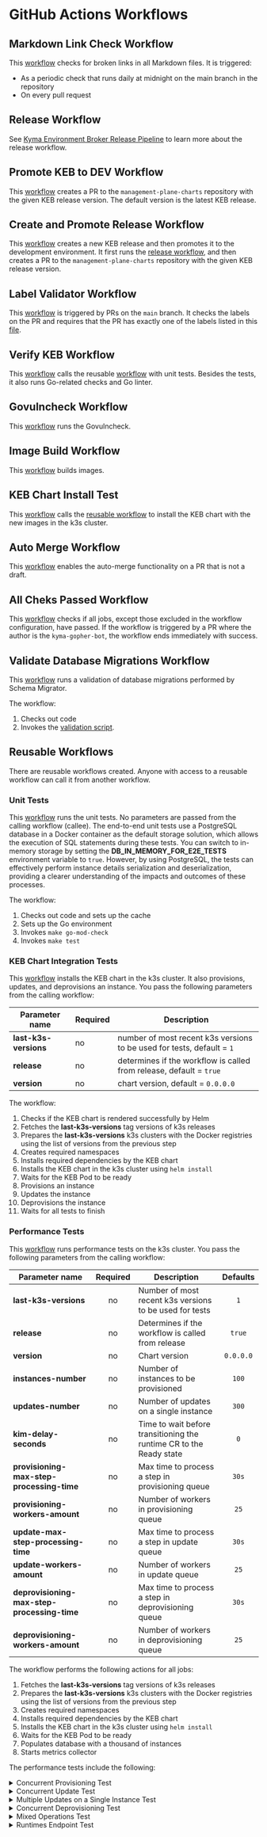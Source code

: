 # GitHub Actions Workflows

## Markdown Link Check Workflow

This [workflow](/.github/workflows/markdown-link-check.yaml) checks for broken links in all Markdown files. It is triggered:

* As a periodic check that runs daily at midnight on the main branch in the repository
* On every pull request

## Release Workflow

See [Kyma Environment Broker Release Pipeline](04-20-release.md) to learn more about the release workflow.

## Promote KEB to DEV Workflow

This [workflow](/.github/workflows/promote-keb-to-dev.yaml) creates a PR to the `management-plane-charts` repository with the given KEB release version. The default version is the latest KEB release.

## Create and Promote Release Workflow

This [workflow](/.github/workflows/create-and-promote-release.yaml) creates a new KEB release and then promotes it to the development environment. It first runs the [release workflow](04-20-release.md), and then creates a PR to the `management-plane-charts` repository with the given KEB release version.

## Label Validator Workflow

This [workflow](/.github/workflows/label-validator.yml) is triggered by PRs on the `main` branch. It checks the labels on the PR and requires that the PR has exactly one of the labels listed in this [file](/.github/release.yml).

## Verify KEB Workflow

This [workflow](/.github/workflows/run-verify.yaml) calls the reusable [workflow](/.github/workflows/run-unit-tests-reusable.yaml) with unit tests.
Besides the tests, it also runs Go-related checks and Go linter.

## Govulncheck Workflow

This [workflow](/.github/workflows/run-govulncheck.yaml) runs the Govulncheck.

## Image Build Workflow

This [workflow](/.github/workflows/pull-build-images.yaml) builds images.

## KEB Chart Install Test

This [workflow](/.github/workflows/run-keb-chart-integration-tests.yaml) calls the [reusable workflow](/.github/workflows/run-keb-chart-integration-tests-reusable.yaml) to install the KEB chart with the new images in the k3s cluster.

## Auto Merge Workflow

This [workflow](/.github/workflows/auto-merge.yaml) enables the auto-merge functionality on a PR that is not a draft.

## All Cheks Passed Workflow

This [workflow](/.github/workflows/pr-checks.yaml) checks if all jobs, except those excluded in the workflow configuration, have passed. If the workflow is triggered by a PR where the author is the `kyma-gopher-bot`, the workflow ends immediately with success.

## Validate Database Migrations Workflow

This [workflow](/.github/workflows/pull-validate-schema-migrator.yaml) runs a validation of database migrations performed by Schema Migrator.

The workflow:

1. Checks out code
2. Invokes the [validation script](/scripts/schemamigrator/validate.sh).

## Reusable Workflows

There are reusable workflows created. Anyone with access to a reusable workflow can call it from another workflow.

### Unit Tests

This [workflow](/.github/workflows/run-unit-tests-reusable.yaml) runs the unit tests.
No parameters are passed from the calling workflow (callee).
The end-to-end unit tests use a PostgreSQL database in a Docker container as the default storage solution, which allows
the execution of SQL statements during these tests. You can switch to in-memory storage 
by setting the **DB_IN_MEMORY_FOR_E2E_TESTS** environment variable to `true`. However, by using PostgreSQL, the tests can effectively perform
instance details serialization and deserialization, providing a clearer understanding of the impacts and outcomes of these processes.

The workflow:

1. Checks out code and sets up the cache
2. Sets up the Go environment
3. Invokes `make go-mod-check`
4. Invokes `make test`

### KEB Chart Integration Tests

This [workflow](/.github/workflows/run-keb-chart-integration-tests-reusable.yaml) installs the KEB chart in the k3s cluster. It also provisions, updates, and deprovisions an instance. You pass the following parameters from the calling workflow:

| Parameter name  | Required | Description                                                          |
| ------------- | ------------- |----------------------------------------------------------------------|
| **last-k3s-versions**  | no  | number of most recent k3s versions to be used for tests, default = `1` |
| **release**  | no  | determines if the workflow is called from release, default = `true` |
| **version**  | no  | chart version, default = `0.0.0.0` |

The workflow:

1. Checks if the KEB chart is rendered successfully by Helm
2. Fetches the **last-k3s-versions** tag versions of k3s releases 
3. Prepares the **last-k3s-versions** k3s clusters with the Docker registries using the list of versions from the previous step
4. Creates required namespaces
5. Installs required dependencies by the KEB chart
6. Installs the KEB chart in the k3s cluster using `helm install`
7. Waits for the KEB Pod to be ready
8. Provisions an instance
9. Updates the instance  
10. Deprovisions the instance  
11. Waits for all tests to finish

### Performance Tests

This [workflow](/.github/workflows/run-performance-tests-reusable.yaml) runs performance tests on the k3s cluster. You pass the following parameters from the calling workflow:

| Parameter name                              | Required | Description                                                         | Defaults  |
|---------------------------------------------|:--------:|---------------------------------------------------------------------|:---------:|
| **last-k3s-versions**                       |    no    | Number of most recent k3s versions to be used for tests             |    `1`    |
| **release**                                 |    no    | Determines if the workflow is called from release                   |  `true`   |
| **version**                                 |    no    | Chart version                                                       | `0.0.0.0` |
| **instances-number**                        |    no    | Number of instances to be provisioned                               |   `100`   |
| **updates-number**                          |    no    | Number of updates on a single instance                              |   `300`   |
| **kim-delay-seconds**                       |    no    | Time to wait before transitioning the runtime CR to the Ready state |    `0`    |
| **provisioning-max-step-processing-time**   |    no    | Max time to process a step in provisioning queue                    |   `30s`   |
| **provisioning-workers-amount**             |    no    | Number of workers in provisioning queue                             |   `25`    |
| **update-max-step-processing-time**         |    no    | Max time to process a step in update queue                          |   `30s`   |
| **update-workers-amount**                   |    no    | Number of workers in update queue                                   |   `25`    |
| **deprovisioning-max-step-processing-time** |    no    | Max time to process a step in deprovisioning queue                  |   `30s`   |
| **deprovisioning-workers-amount**           |    no    | Number of workers in deprovisioning queue                           |   `25`    |

The workflow performs the following actions for all jobs:
1. Fetches the **last-k3s-versions** tag versions of k3s releases
2. Prepares the **last-k3s-versions** k3s clusters with the Docker registries using the list of versions from the previous step
3. Creates required namespaces
4. Installs required dependencies by the KEB chart
5. Installs the KEB chart in the k3s cluster using `helm install`
6. Waits for the KEB Pod to be ready
7. Populates database with a thousand of instances
8. Starts metrics collector

The performance tests include the following:

<details>
<summary>Concurrent Provisioning Test</summary>

- **Purpose**: Evaluate KEB performance when handling multiple concurrent provisioning requests.
- **Steps**:
  1. Provisions multiple instances.
  2. Sets the state of each created runtime to "Ready" after the specified delay.
  3. Fetches metrics from `kyma-environment-broker` to measure success rate and average time taken to complete provisioning requests.
  4. Fetches metrics such as goroutines, file descriptors, memory usage, and database connections from the metrics collector and generates visual summaries using Mermaid charts.
- **The test fails in the following conditions**:
  - Success rate drops below the defined threshold.

</details>

<details>
<summary>Concurrent Update Test</summary>

- **Purpose**: Assess KEB ability to process multiple concurrent updating requests.
- **Steps**:
  1. Provisions multiple instances.
  2. Sets the state of each created runtime to "Ready".
  3. Updates created instances.
  4. Fetches metrics from `kyma-environment-broker` to measure success rate of update requests.
  5. Fetches metrics such as goroutines, file descriptors, memory usage, and database connections from the metrics collector and generates visual summaries using Mermaid charts.
- **The test fails in the following conditions**:
  - Success rate drops below the defined threshold.

</details>

<details>
<summary>Multiple Updates on a Single Instance Test</summary>

- **Purpose**: Test KEB behavior when processing multiple update requests for a single instance.
- **Steps**:
  1. Provisions the instance.
  2. Sets the state of created runtime to "Ready".
  3. Updates the instance.
  4. Fetches metrics from `kyma-environment-broker` to measure success rate of update requests.
  5. Fetches metrics such as goroutines, file descriptors, memory usage, and database connections from the metrics collector and generates visual summaries using Mermaid charts.
- **The test fails in the following conditions**:
  - Success rate drops below the defined threshold.

</details>

<details>
<summary>Concurrent Deprovisioning Test</summary>

- **Purpose**: Measure KEB performance when handling multiple concurrent deprovisioning requests.
- **Steps**:
  1. Provisions multiple instances.
  2. Sets the state of each created runtime to "Ready".
  3. Deprovisions created instances.
  4. Fetches metrics from `kyma-environment-broker` to measure success rate and average time taken to complete deprovisioning requests.
  5. Fetches metrics such as goroutines, file descriptors, memory usage, and database connections from the metrics collector and generates visual summaries using Mermaid charts.
- **The test fails in the following conditions**:
  - Success rate drops below the defined threshold.

</details>

<details>
<summary>Mixed Operations Test</summary>

- **Purpose**: Analyze KEB performance when processing a mix of concurrent provisioning, update, and deprovisioning requests.
- **Steps**:
  1. Provisions multiple instances.
  2. Sets the state of each created runtime to "Ready".
  3. Sends a mix of concurrent provisioning, update, and deprovisioning requests.
  4. Sets the state of each created runtime to "Ready" after the specified delay.
  5. Fetches metrics from `kyma-environment-broker` to measure success rate of provisioning, update, and deprovisioning requests, as well as the time taken to complete provisioning and deprovisioning operations.
  6. Fetches metrics such as goroutines, file descriptors, memory usage, and database connections from the metrics collector and generates visual summaries using Mermaid charts.
- **The test fails in the following conditions**:
  - Success rate of any operation type drops below the defined threshold.

</details>

<details>
<summary>Runtimes Endpoint Test</summary>

- **Purpose**: Test KEB efficiency in handling multiple GET Runtimes requests with a database containing thousands of instances and operations.
- **Steps**:
  1. Populates the database with 1k, 10k, and 100k instances.
  2. Sends repeated GET requests to the `/runtimes` endpoint to measure availability and response times.
  3. Fetches metrics such as goroutines, file descriptors, memory usage, and database connections from the metrics collector and generates visual summaries using Mermaid charts.
- **The test fails in the following conditions**:
  - Success rate drops below the defined threshold.

</details>